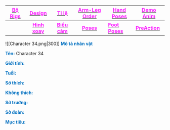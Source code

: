 

| [<span style="color:rgb(251, 31, 255)">**Bộ Rigs**</span>](file:///D:%5CPROJECTS%5CPJ%20Template%5C1.Project%20Setup%5C4.Moho%20Rigs%5C2.%20Character%20Rigs%5CCharacter%2034%5CCharacter%2034.moho) |    [<span style="color:rgb(251, 31, 255)">**Design**</span>](file:///D:%5CPROJECTS%5CPJ%20Template%5C1.Project%20Setup%5C2.Character%20Design%5CCharacter%2034%5CRW%20file%5CCharacter%2034%20Design.rw)     |                        [<span style="color:rgb(251, 31, 255)">**Tỉ lệ**</span>](file:///D:%5CPROJECTS%5CPJ%20Template%5C1.Project%20Setup%5C2.Character%20Design%5CProportion.rw)                         |                       [<span style="color:rgb(251, 31, 255)">**Arm-Leg Order**</span>](file:///D:%5CPROJECTS%5CzShared%20Libraryz%5CRig%20Manual%5CRW%5CArm_leg%20Order.rw)                       | [<span style="color:rgb(251, 31, 255)">**Hand Poses**</span>](file:///D:%5CPROJECTS%5CzShared%20Libraryz%5CRig%20Manual%5CRW%5CHand%20Poses.rw) | [<span style="color:rgb(251, 31, 255)">**Demo Anim**</span>](file:///D:%5CPROJECTS%5CPJ%20Template%5C1.Project%20Setup%5C2.Character%20Design%5CCharacter%2034%5CDemo%20Animation%20Character%2034%5CDemo%20Animation%20Character%2034.mp4) |
| -------------------------------------------------------------------------------------------------------------------------------------------------------------------------------------------------- | :--------------------------------------------------------------------------------------------------------------------------------------------------------------------------------------------------------: | :-------------------------------------------------------------------------------------------------------------------------------------------------------------------------------------------------------: | :-----------------------------------------------------------------------------------------------------------------------------------------------------------------------------------------------: | ----------------------------------------------------------------------------------------------------------------------------------------------- | ---------------------------------------------------------------------------------------------------------------------------------------------------------------------------------------------------------------------------------------- |
|                                                                                                                                                                                                    | [<span style="color:rgb(251, 31, 255)">**Hình xoay**</span>](file:///D:%5CPROJECTS%5CPJ%20Template%5C1.Project%20Setup%5C2.Character%20Design%5CCharacter%2034%5CRW%20file%5CCharacter%2034%20TurnAround.rw) | [<span style="color:rgb(251, 31, 255)">**Biểu cảm**</span>](file:///D:%5CPROJECTS%5CPJ%20Template%5C1.Project%20Setup%5C2.Character%20Design%5CCharacter%2034%5CRW%20file%5CCharacter%2034%20Expression.rw) | [<span style="color:rgb(251, 31, 255)">**Poses**</span>](file:///D:%5CPROJECTS%5CPJ%20Template%5C1.Project%20Setup%5C2.Character%20Design%5CCharacter%2034%5CRW%20file%5CCharacter%2034%20Poses.rw) | [<span style="color:rgb(251, 31, 255)">**Foot Poses**</span>](file:///D:%5CPROJECTS%5CzShared%20Libraryz%5CRig%20Manual%5CRW%5CFoot%20Poses.rw) | [<span style="color:rgb(251, 31, 255)">**PreAction**</span>](file:///D:%5CPROJECTS%5CPJ%20Template%5C1.Project%20Setup%5C2.Character%20Design%5CCharacter%2034%5CPreAction%20Character%2034%5CPreAction.mp4)                               |

![[Character 34.png|300]]
<span style="font-weight:bold; color:rgb(0, 112, 192)">Mô tả nhân vật</span>

<span style="font-weight:bold; color:rgb(0, 112, 192)">Tên:</span> Character 34

<span style="font-weight:bold; color:rgb(0, 112, 192)">Giới tính:</span> 

<span style="font-weight:bold; color:rgb(0, 112, 192)">Tuổi:</span> 

<span style="font-weight:bold; color:rgb(0, 112, 192)">Sở thích:</span> 

<span style="font-weight:bold; color:rgb(0, 112, 192)">Không thích:</span> 

<span style="font-weight:bold; color:rgb(0, 112, 192)">Sở trường:</span> 

<span style="font-weight:bold; color:rgb(0, 112, 192)">Sở đoản:</span> 

<span style="font-weight:bold; color:rgb(0, 112, 192)">Mục tiêu:</span> 

